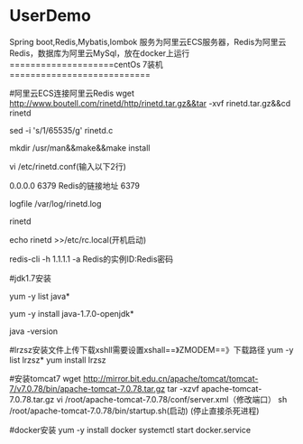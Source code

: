 # UserDemo
Spring boot,Redis,Mybatis,lombok
服务为阿里云ECS服务器，Redis为阿里云Redis，数据库为阿里云MySql，放在docker上运行
====================centOs 7装机===========================

#阿里云ECS连接阿里云Redis
wget http://www.boutell.com/rinetd/http/rinetd.tar.gz&&tar -xvf rinetd.tar.gz&&cd rinetd

sed -i 's/1/65535/g' rinetd.c

mkdir /usr/man&&make&&make install

vi /etc/rinetd.conf(输入以下2行)

0.0.0.0 6379 Redis的链接地址 6379

logfile /var/log/rinetd.log

rinetd

echo rinetd >>/etc/rc.local(开机启动)

redis-cli -h 1.1.1.1 -a Redis的实例ID:Redis密码


#jdk1.7安装

yum -y list java*

yum -y install java-1.7.0-openjdk*

java -version


#lrzsz安装文件上传下载xshll需要设置xshall==》ZMODEM==》下载路径
yum -y list lrzsz*
yum install lrzsz

#安装tomcat7
wget http://mirror.bit.edu.cn/apache/tomcat/tomcat-7/v7.0.78/bin/apache-tomcat-7.0.78.tar.gz
tar -xzvf apache-tomcat-7.0.78.tar.gz
vi /root/apache-tomcat-7.0.78/conf/server.xml（修改端口）
sh /root/apache-tomcat-7.0.78/bin/startup.sh(启动)
(停止直接杀死进程)

#docker安装
yum -y install docker
systemctl start docker.service
